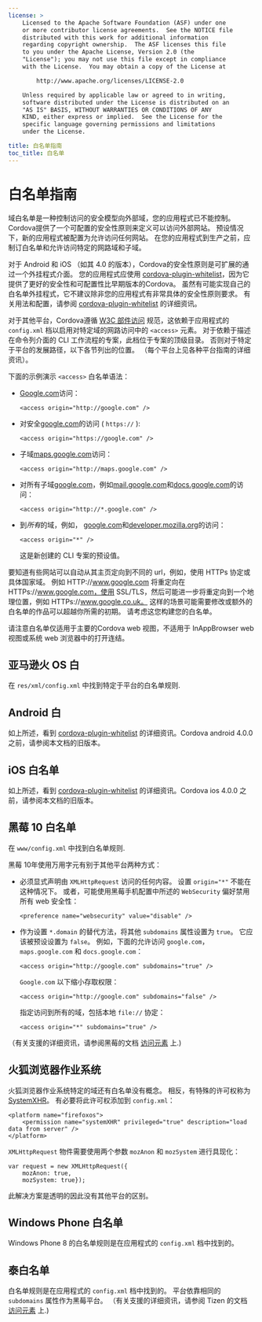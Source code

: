 ```yaml
---
license: >
    Licensed to the Apache Software Foundation (ASF) under one
    or more contributor license agreements.  See the NOTICE file
    distributed with this work for additional information
    regarding copyright ownership.  The ASF licenses this file
    to you under the Apache License, Version 2.0 (the
    "License"); you may not use this file except in compliance
    with the License.  You may obtain a copy of the License at

        http://www.apache.org/licenses/LICENSE-2.0

    Unless required by applicable law or agreed to in writing,
    software distributed under the License is distributed on an
    "AS IS" BASIS, WITHOUT WARRANTIES OR CONDITIONS OF ANY
    KIND, either express or implied.  See the License for the
    specific language governing permissions and limitations
    under the License.

title: 白名单指南
toc_title: 白名单
---
```


# 白名单指南

域白名单是一种控制访问的安全模型向外部域，您的应用程式已不能控制。 Cordova提供了一个可配置的安全性原则来定义可以访问外部网站。 预设情况下，新的应用程式被配置为允许访问任何网站。 在您的应用程式到生产之前，应制订白名单和允许访问特定的网路域和子域。

对于 Android 和 iOS （如其 4.0 的版本），Cordova的安全性原则是可扩展的通过一个外挂程式介面。 您的应用程式应使用 [cordova-plugin-whitelist][1]，因为它提供了更好的安全性和可配置性比早期版本的Cordova。 虽然有可能实现自己的白名单外挂程式，它不建议除非您的应用程式有非常具体的安全性原则要求。 有关用法和配置，请参阅 [cordova-plugin-whitelist][1] 的详细资讯。

 [1]: https://github.com/apache/cordova-plugin-whitelist

对于其他平台，Cordova遵循 [W3C 部件访问][2] 规范，这依赖于应用程式的 `config.xml` 档以启用对特定域的网路访问中的 `<access>` 元素。 对于依赖于描述在命令列介面的 CLI 工作流程的专案，此档位于专案的顶级目录。 否则对于特定于平台的发展路径，以下各节列出的位置。 （每个平台上见各种平台指南的详细资讯）。

 [2]: http://www.w3.org/TR/widgets-access/

下面的示例演示 `<access>` 白名单语法：

*   [Google.com][3]访问：
    
        <access origin="http://google.com" />
        

*   对安全[google.com][4]的访问 ( `https://` ):
    
        <access origin="https://google.com" />
        

*   子域[maps.google.com][5]访问：
    
        <access origin="http://maps.google.com" />
        

*   对所有子域[google.com][3]，例如[mail.google.com][6]和[docs.google.com][7]的访问：
    
        <access origin="http://*.google.com" />
        

*   到*所有*的域，例如， [google.com][3]和[developer.mozilla.org][8]的访问：
    
        <access origin="*" />
        
    
    这是新创建的 CLI 专案的预设值。

 [3]: http://google.com
 [4]: https://google.com
 [5]: http://maps.google.com
 [6]: http://mail.google.com
 [7]: http://docs.google.com
 [8]: http://developer.mozilla.org

要知道有些网站可以自动从其主页定向到不同的 url，例如，使用 HTTPs 协定或具体国家域。 例如 HTTP://www.google.com 将重定向在 HTTPs://www.google.com，使用 SSL/TLS，然后可能进一步将重定向到一个地理位置，例如 HTTPs://www.google.co.uk。 这样的场景可能需要修改或额外的白名单的作品可以超越你所需的初期。 请考虑这您构建您的白名单。

请注意白名单仅适用于主要的Cordova web 视图，不适用于 InAppBrowser web 视图或系统 web 浏览器中的打开连结。

## 亚马逊火 OS 白

在 `res/xml/config.xml` 中找到特定于平台的白名单规则.

## Android 白

如上所述，看到 [cordova-plugin-whitelist][1] 的详细资讯。Cordova android 4.0.0 之前，请参阅本文档的旧版本。

## iOS 白名单

如上所述，看到 [cordova-plugin-whitelist][1] 的详细资讯。Cordova ios 4.0.0 之前，请参阅本文档的旧版本。

## 黑莓 10 白名单

在 `www/config.xml` 中找到白名单规则.

黑莓 10年使用万用字元有别于其他平台两种方式：

*   必须显式声明由 `XMLHttpRequest` 访问的任何内容。 设置 `origin="*"` 不能在这种情况下。 或者，可能使用黑莓手机配置中所述的 `WebSecurity` 偏好禁用所有 web 安全性：
    
        <preference name="websecurity" value="disable" />
        

*   作为设置 `*.domain` 的替代方法，将其他 `subdomains` 属性设置为 `true`。 它应该被预设设置为 `false`。 例如，下面的允许访问 `google.com`，`maps.google.com` 和 `docs.google.com`：
    
        <access origin="http://google.com" subdomains="true" />
        
    
    `Google.com` 以下缩小存取权限：
    
        <access origin="http://google.com" subdomains="false" />
        
    
    指定访问到所有的域，包括本地 `file://` 协定：
    
        <access origin="*" subdomains="true" />
        

（有关支援的详细资讯，请参阅黑莓的文档 [访问元素][9] 上.)

 [9]: https://developer.blackberry.com/html5/documentation/ww_developing/Access_element_834677_11.html

## 火狐浏览器作业系统

火狐浏览器作业系统特定的域还有白名单没有概念。 相反，有特殊的许可权称为 [SystemXHR][10]。 有必要将此许可权添加到 `config.xml`：

 [10]: https://developer.mozilla.org/en-US/docs/Web/API/XMLHttpRequest#Permissions

    <platform name="firefoxos">
        <permission name="systemXHR" privileged="true" description="load data from server" />
    </platform>
    

`XMLHttpRequest` 物件需要使用两个参数 `mozAnon` 和 `mozSystem` 进行具现化：

    var request = new XMLHttpRequest({
        mozAnon: true,
        mozSystem: true});
    

此解决方案是透明的因此没有其他平台的区别。

## Windows Phone 白名单

Windows Phone 8 的白名单规则是在应用程式的 `config.xml` 档中找到的。

## 泰白名单

白名单规则是在应用程式的 `config.xml` 档中找到的。 平台依靠相同的 `subdomains` 属性作为黑莓平台。 （有关支援的详细资讯，请参阅 Tizen 的文档 [访问元素][11] 上.)

 [11]: https://developer.tizen.org/help/index.jsp?topic=%2Forg.tizen.web.appprogramming%2Fhtml%2Fide_sdk_tools%2Fconfig_editor_w3celements.htm